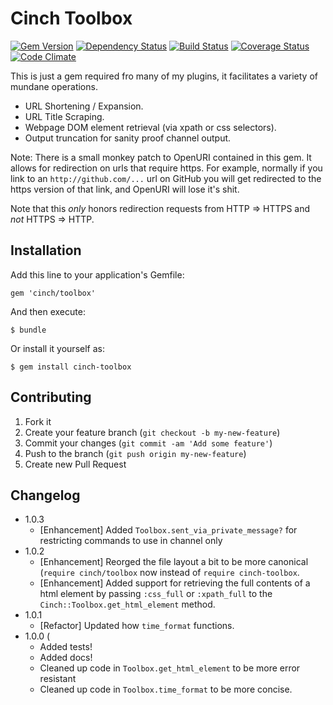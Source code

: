 # Cinch Toolbox

[![Gem Version](https://badge.fury.io/rb/cinch-toolbox.png)](http://badge.fury.io/rb/cinch-toolbox)
[![Dependency Status](https://gemnasium.com/bhaberer/cinch-toolbox.png)](https://gemnasium.com/bhaberer/cinch-toolbox)
[![Build Status](https://travis-ci.org/bhaberer/cinch-toolbox.png?branch=master)](https://travis-ci.org/bhaberer/cinch-toolbox)
[![Coverage Status](https://coveralls.io/repos/bhaberer/cinch-toolbox/badge.png?branch=master)](https://coveralls.io/r/bhaberer/cinch-toolbox?branch=master)
[![Code Climate](https://codeclimate.com/github/bhaberer/cinch-toolbox.png)](https://codeclimate.com/github/bhaberer/cinch-toolbox)

This is just a gem required fro many of my plugins, it facilitates a variety of mundane operations.

* URL Shortening / Expansion.
* URL Title Scraping.
* Webpage DOM element retrieval (via xpath or css selectors).
* Output truncation for sanity proof channel output.

Note: There is a small monkey patch to OpenURI contained in this gem. It allows for redirection
on urls that require https. For example, normally if you link to an `http://github.com/...` url on
GitHub you will get redirected to the https version of that link, and OpenURI will lose it's shit.

Note that this *only* honors redirection requests from HTTP => HTTPS and *not* HTTPS => HTTP.


## Installation

Add this line to your application's Gemfile:

    gem 'cinch/toolbox'

And then execute:

    $ bundle

Or install it yourself as:

    $ gem install cinch-toolbox

## Contributing

1. Fork it
2. Create your feature branch (`git checkout -b my-new-feature`)
3. Commit your changes (`git commit -am 'Add some feature'`)
4. Push to the branch (`git push origin my-new-feature`)
5. Create new Pull Request

## Changelog

* 1.0.3
    * [Enhancement] Added `Toolbox.sent_via_private_message?` for restricting commands to use in
        channel only
* 1.0.2
    * [Enhancement] Reorged the file layout a bit to be more canonical (`require cinch/toolbox`
        now instead of `require cinch-toolbox`.
    * [Enhancement] Added support for retrieving the full contents of a html element by passing
        `:css_full` or `:xpath_full` to the `Cinch::Toolbox.get_html_element` method.
* 1.0.1
    * [Refactor] Updated how `time_format` functions.
* 1.0.0 (
    * Added tests!
    * Added docs!
    * Cleaned up code in `Toolbox.get_html_element` to be more error resistant
    * Cleaned up code in `Toolbox.time_format` to be more concise.

